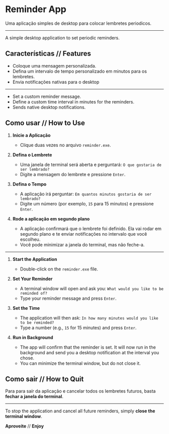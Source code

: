 # Reminder App

Uma aplicação simples de desktop para colocar lembretes periodicos.

---

A simple desktop application to set periodic reminders.

## Características // Features

- Coloque uma mensagem personalizada.
- Defina um intervalo de tempo personalizado em minutos para os lembretes.
- Envia notificações nativas para o desktop

--- 

- Set a custom reminder message.
- Define a custom time interval in minutes for the reminders.
- Sends native desktop notifications.

## Como usar // How to Use

1. **Inicie a Aplicação**
   - Clique duas vezes no arquivo `reminder.exe`.

2. **Defina o Lembrete**
   - Uma janela de terminal será aberta e perguntará: `O que gostaria de ser lembrado?`
   - Digite a mensagem do lembrete e pressione `Enter`.

3. **Defina o Tempo**
   - A aplicação irá perguntar: `Em quantos minutos gostaria de ser lembrado?`
   - Digite um número (por exemplo, `15` para 15 minutos) e pressione `Enter`.

4. **Rode a aplicação em segundo plano**
   - A aplicação confirmará que o lembrete foi definido. Ela vai rodar em segundo plano e te enviar notificações no intervalo que você escolheu.
   - Você pode minimizar a janela do terminal, mas não feche-a.

---

1.  **Start the Application**
    - Double-click on the `reminder.exe` file.

2.  **Set Your Reminder**
    - A terminal window will open and ask you: `What would you like to be reminded of?`
    - Type your reminder message and press `Enter`.

3.  **Set the Time**
    - The application will then ask: `In how many minutes would you like to be reminded?`
    - Type a number (e.g., `15` for 15 minutes) and press `Enter`.

4.  **Run in Background**
    - The app will confirm that the reminder is set. It will now run in the background and send you a desktop notification at the interval you chose.
    - You can minimize the terminal window, but do not close it.

## Como sair // How to Quit
Para para saír da aplicação e cancelar todos os lembretes futuros, basta **fechar a janela do terminal**.

---

To stop the application and cancel all future reminders, simply **close the terminal window**.

**Aproveite** // **Enjoy**